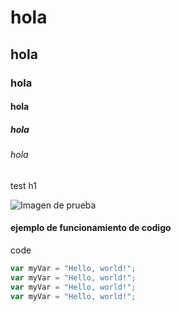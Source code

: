 # hola
## hola
### hola 
#### hola
##### hola
###### hola
test h1 

![Imagen de prueba](https://octodex.github.com/images/yaktocat.png)


#### ejemplo de funcionamiento de codigo
code 

```javascript
var myVar = "Hello, world!";
var myVar = "Hello, world!";
var myVar = "Hello, world!";
var myVar = "Hello, world!";
```
